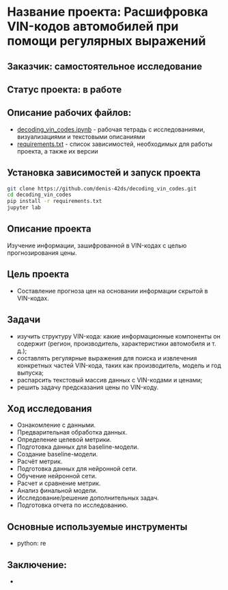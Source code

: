# Название проекта: Расшифровка VIN-кодов автомобилей при помощи регулярных выражений

## Заказчик: самостоятельное исследование

## Статус проекта: в работе

## Описание рабочих файлов:
- [decoding_vin_codes.ipynb](https://github.com/denis-42ds/decoding_vin_codes/blob/development/decoding_vin_codes.ipynb) - рабочая тетрадь с исследованиями, визуализациями и текстовыми описаниями
- [requirements.txt](https://github.com/denis-42ds/decoding_vin_codes/blob/development/requirements.txt) - список зависимостей, необходимых для работы проекта, а также их версии

## Установка зависимостей и запуск проекта
```Bash
git clone https://github.com/denis-42ds/decoding_vin_codes.git
cd decoding_vin_codes
pip install -r requirements.txt
jupyter lab
```

## Описание проекта
Изучение информации, зашифрованной в VIN-кодах с целью прогнозирования цены.

## Цель проекта
- Составление прогноза цен на основании информации скрытой в VIN-кодах.

## Задачи
- изучить структуру VIN-кода: какие информационные компоненты он содержит (регион, производитель, характеристики автомобиля и т. д.);
- составлять регулярные выражения для поиска и извлечения конкретных частей VIN-кода, таких как производитель, модель и год выпуска;
- распарсить текстовый массив данных с VIN-кодами и ценами;
- решить задачу предсказания цены по VIN-коду.


## Ход исследования
- Ознакомление с данными.
- Предварительная обработка данных.
- Определение целевой метрики.
- Подготовка данных для baseline-модели.
- Создание baseline-модели.
- Расчёт метрик.
- Подготовка данных для нейронной сети.
- Обучение нейронной сети.
- Расчет и сравнение метрик.
- Анализ финальной модели.
- Исследование/решение дополнительных задач.
- Подготовка отчета по исследованию.

## Основные используемые инструменты
- python: re

## Заключение:
- 
